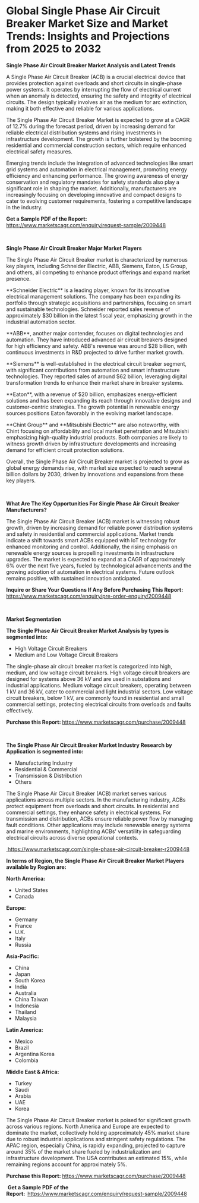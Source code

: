 <p><h1>Global Single Phase Air Circuit Breaker Market Size and Market Trends: Insights and Projections from 2025 to 2032</h1></p><p><strong>Single Phase Air Circuit Breaker Market Analysis and Latest Trends</strong></p>
<p><p>A Single Phase Air Circuit Breaker (ACB) is a crucial electrical device that provides protection against overloads and short circuits in single-phase power systems. It operates by interrupting the flow of electrical current when an anomaly is detected, ensuring the safety and integrity of electrical circuits. The design typically involves air as the medium for arc extinction, making it both effective and reliable for various applications.</p><p>The Single Phase Air Circuit Breaker Market is expected to grow at a CAGR of 12.7% during the forecast period, driven by increasing demand for reliable electrical distribution systems and rising investments in infrastructure development. The growth is further bolstered by the booming residential and commercial construction sectors, which require enhanced electrical safety measures. </p><p>Emerging trends include the integration of advanced technologies like smart grid systems and automation in electrical management, promoting energy efficiency and enhancing performance. The growing awareness of energy conservation and regulatory mandates for safety standards also play a significant role in shaping the market. Additionally, manufacturers are increasingly focusing on developing innovative and compact designs to cater to evolving customer requirements, fostering a competitive landscape in the industry. </p></p>
<p><strong>Get a Sample PDF of the Report:&nbsp;</strong> <a href="https://www.marketscagr.com/enquiry/request-sample/2009448?utm_campaign=1905&utm_medium=2&utm_source=Github&utm_content=ia&utm_term=12042025&utm_id=single-phase-air-circuit-breaker">https://www.marketscagr.com/enquiry/request-sample/2009448</a></p>
<p>&nbsp;</p>
<p><strong>Single Phase Air Circuit Breaker Major Market Players</strong></p>
<p><p>The Single Phase Air Circuit Breaker market is characterized by numerous key players, including Schneider Electric, ABB, Siemens, Eaton, LS Group, and others, all competing to enhance product offerings and expand market presence.</p><p>**Schneider Electric** is a leading player, known for its innovative electrical management solutions. The company has been expanding its portfolio through strategic acquisitions and partnerships, focusing on smart and sustainable technologies. Schneider reported sales revenue of approximately $30 billion in the latest fiscal year, emphasizing growth in the industrial automation sector.</p><p>**ABB**, another major contender, focuses on digital technologies and automation. They have introduced advanced air circuit breakers designed for high efficiency and safety. ABB's revenue was around $28 billion, with continuous investments in R&D projected to drive further market growth.</p><p>**Siemens** is well-established in the electrical circuit breaker segment, with significant contributions from automation and smart infrastructure technologies. They reported sales of around $62 billion, leveraging digital transformation trends to enhance their market share in breaker systems.</p><p>**Eaton**, with a revenue of $20 billion, emphasizes energy-efficient solutions and has been expanding its reach through innovative designs and customer-centric strategies. The growth potential in renewable energy sources positions Eaton favorably in the evolving market landscape.</p><p>**Chint Group** and **Mitsubishi Electric** are also noteworthy, with Chint focusing on affordability and local market penetration and Mitsubishi emphasizing high-quality industrial products. Both companies are likely to witness growth driven by infrastructure developments and increasing demand for efficient circuit protection solutions.</p><p>Overall, the Single Phase Air Circuit Breaker market is projected to grow as global energy demands rise, with market size expected to reach several billion dollars by 2030, driven by innovations and expansions from these key players.</p></p>
<p>&nbsp;</p>
<p><strong>What Are The Key Opportunities For Single Phase Air Circuit Breaker Manufacturers?</strong></p>
<p><p>The Single Phase Air Circuit Breaker (ACB) market is witnessing robust growth, driven by increasing demand for reliable power distribution systems and safety in residential and commercial applications. Market trends indicate a shift towards smart ACBs equipped with IoT technology for enhanced monitoring and control. Additionally, the rising emphasis on renewable energy sources is propelling investments in infrastructure upgrades. The market is expected to expand at a CAGR of approximately 6% over the next five years, fueled by technological advancements and the growing adoption of automation in electrical systems. Future outlook remains positive, with sustained innovation anticipated.</p></p>
<p><strong>Inquire or Share Your Questions If Any Before Purchasing This Report:</strong> <a href="https://www.marketscagr.com/enquiry/pre-order-enquiry/2009448?utm_campaign=1905&utm_medium=2&utm_source=Github&utm_content=ia&utm_term=12042025&utm_id=single-phase-air-circuit-breaker">https://www.marketscagr.com/enquiry/pre-order-enquiry/2009448</a></p>
<p>&nbsp;</p>
<p><strong>Market Segmentation</strong></p>
<p><strong>The Single Phase Air Circuit Breaker Market Analysis by types is segmented into:</strong></p>
<p><ul><li>High Voltage Circuit Breakers</li><li>Medium and Low Voltage Circuit Breakers</li></ul></p>
<p><p>The single-phase air circuit breaker market is categorized into high, medium, and low voltage circuit breakers. High voltage circuit breakers are designed for systems above 36 kV and are used in substations and industrial applications. Medium voltage circuit breakers, operating between 1 kV and 36 kV, cater to commercial and light industrial sectors. Low voltage circuit breakers, below 1 kV, are commonly found in residential and small commercial settings, protecting electrical circuits from overloads and faults effectively.</p></p>
<p><strong>Purchase this Report:&nbsp;</strong><a href="https://www.marketscagr.com/purchase/2009448?utm_campaign=1905&utm_medium=2&utm_source=Github&utm_content=ia&utm_term=12042025&utm_id=single-phase-air-circuit-breaker">https://www.marketscagr.com/purchase/2009448</a></p>
<p>&nbsp;</p>
<p><strong>The Single Phase Air Circuit Breaker Market Industry Research by Application is segmented into:</strong></p>
<p><ul><li>Manufacturing Industry</li><li>Residential & Commercial</li><li>Transmission & Distribution</li><li>Others</li></ul></p>
<p><p>The Single Phase Air Circuit Breaker (ACB) market serves various applications across multiple sectors. In the manufacturing industry, ACBs protect equipment from overloads and short circuits. In residential and commercial settings, they enhance safety in electrical systems. For transmission and distribution, ACBs ensure reliable power flow by managing fault conditions. Other applications may include renewable energy systems and marine environments, highlighting ACBs' versatility in safeguarding electrical circuits across diverse operational contexts.</p></p>
<p><a href="https://www.marketscagr.com/single-phase-air-circuit-breaker-r2009448?utm_campaign=1905&utm_medium=2&utm_source=Github&utm_content=ia&utm_term=12042025&utm_id=single-phase-air-circuit-breaker">&nbsp;https://www.marketscagr.com/single-phase-air-circuit-breaker-r2009448</a></p>
<p><strong>In terms of Region, the Single Phase Air Circuit Breaker Market Players available by Region are:</strong></p>
<p>
    <p> <strong> North America: </strong>
        <ul>
            <li>United States</li>
            <li>Canada</li>
        </ul>
        </p> 
    <p> <strong> Europe: </strong>
        <ul>
            <li>Germany</li>
            <li>France</li>
            <li>U.K.</li>
            <li>Italy</li>
            <li>Russia</li>
        </ul>
        </p> 
    <p> <strong> Asia-Pacific: </strong>
        <ul>
            <li>China</li>
            <li>Japan</li>
            <li>South Korea</li>
            <li>India</li>
            <li>Australia</li>
            <li>China Taiwan</li>
            <li>Indonesia</li>
            <li>Thailand</li>
            <li>Malaysia</li>
        </ul>
        </p> 
    <p> <strong> Latin America: </strong>
        <ul>
            <li>Mexico</li>
            <li>Brazil</li>
            <li>Argentina Korea</li>
            <li>Colombia</li>
        </ul>
        </p> 
    <p> <strong> Middle East & Africa: </strong>
        <ul>
            <li>Turkey</li>
            <li>Saudi</li>
            <li>Arabia</li>
            <li>UAE</li>
            <li>Korea</li>
        </ul>
    </p>
    </p>
<p><p>The Single Phase Air Circuit Breaker market is poised for significant growth across various regions. North America and Europe are expected to dominate the market, collectively holding approximately 45% market share due to robust industrial applications and stringent safety regulations. The APAC region, especially China, is rapidly expanding, projected to capture around 35% of the market share fueled by industrialization and infrastructure development. The USA contributes an estimated 15%, while remaining regions account for approximately 5%.</p></p>
<p><strong>Purchase this Report: </strong><a href="https://www.marketscagr.com/purchase/2009448?utm_campaign=1905&utm_medium=2&utm_source=Github&utm_content=ia&utm_term=12042025&utm_id=single-phase-air-circuit-breaker">https://www.marketscagr.com/purchase/2009448</a></p>
<p>&nbsp;<strong>Get a Sample PDF of the Report:&nbsp;&nbsp;</strong><a href="https://www.marketscagr.com/enquiry/request-sample/2009448?utm_campaign=1905&utm_medium=2&utm_source=Github&utm_content=ia&utm_term=12042025&utm_id=single-phase-air-circuit-breaker">https://www.marketscagr.com/enquiry/request-sample/2009448</a></p>
<p><strong></strong></p>
<p><p></p><p></p><p></p></p>